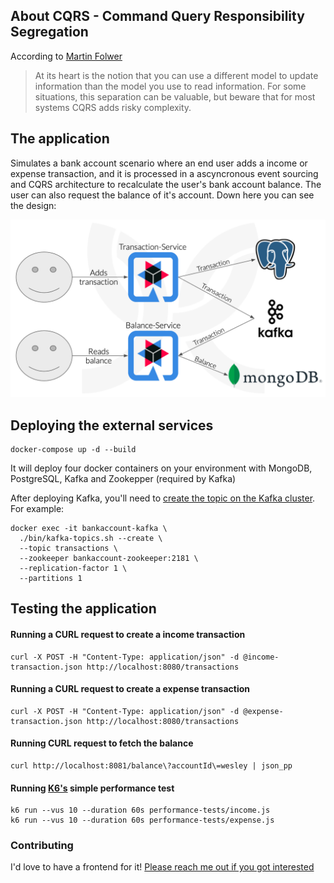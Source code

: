 ## About CQRS - Command Query Responsibility Segregation

According to [Martin Folwer](https://martinfowler.com/bliki/CQRS.html)
> At its heart is the notion that you can use a different model to update information than the model you use to read information.
> For some situations, this separation can be valuable, but beware that for most systems CQRS adds risky complexity.

## The application

Simulates a bank account scenario where an end user adds a income or expense transaction, and it is processed in a ascyncronous event sourcing and CQRS architecture to recalculate the user's bank account balance. The user can also request the balance of it's account. Down here you can see the design:

![Design](/images/design.png)

## Deploying the external services

```
docker-compose up -d --build
```
It will deploy four docker containers on your environment with MongoDB, PostgreSQL, Kafka and Zookepper (required by Kafka)

After deploying Kafka, you'll need to [create the topic on the Kafka cluster](https://kafka.apache.org/quickstart). For example:

```
docker exec -it bankaccount-kafka \
  ./bin/kafka-topics.sh --create \
  --topic transactions \
  --zookeeper bankaccount-zookeeper:2181 \
  --replication-factor 1 \
  --partitions 1
```

## Testing the application

#### Running a CURL request to create a income transaction
```
curl -X POST -H "Content-Type: application/json" -d @income-transaction.json http://localhost:8080/transactions
```
#### Running a CURL request to create a expense transaction
```
curl -X POST -H "Content-Type: application/json" -d @expense-transaction.json http://localhost:8080/transactions
```
#### Running CURL request to fetch the balance
```
curl http://localhost:8081/balance\?accountId\=wesley | json_pp
```
#### Running [K6's](https://k6.io) simple performance test
````
k6 run --vus 10 --duration 60s performance-tests/income.js
k6 run --vus 10 --duration 60s performance-tests/expense.js
````

### Contributing
I'd love to have a frontend for it! [Please reach me out if you got interested](MailTo:wesley.fuchter@gmail.com)
